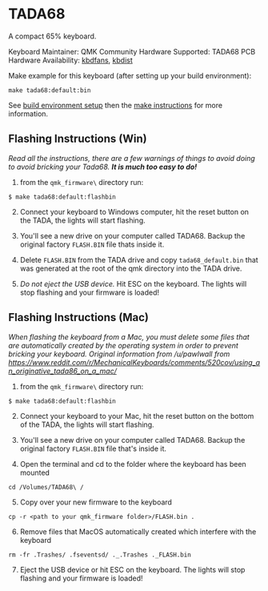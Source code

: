 TADA68
======

A compact 65% keyboard.

Keyboard Maintainer: QMK Community
Hardware Supported: TADA68 PCB
Hardware Availability: [kbdfans](https://kbdfans.myshopify.com/products/tada68-mechanical-keyboard-gateron-swtich-65-layout-dye-sub-keycaps-cherry-profils?variant=34710238797), [kbdist](http://www.kbdist.com/)

Make example for this keyboard (after setting up your build environment):

    make tada68:default:bin

See [build environment setup](https://docs.qmk.fm/#/getting_started_build_tools) then the [make instructions](https://docs.qmk.fm/#/getting_started_make_guide) for more information.

## Flashing Instructions (Win)

*Read all the instructions, there are a few warnings of things to avoid doing to avoid bricking your Tada68. __It is much too easy to do!__*

1) from the `qmk_firmware\` directory run:
```
$ make tada68:default:flashbin
```

2) Connect your keyboard to Windows computer, hit the reset button on the TADA, the lights will start flashing.

3) You'll see a new drive on your computer called TADA68. Backup the original factory `FLASH.BIN` file thats inside it.

4) Delete `FLASH.BIN` from the TADA drive and copy `tada68_default.bin` that was generated at the root of the qmk directory into the TADA drive.

5) *Do not eject the USB device.* Hit ESC on the keyboard. The lights will stop flashing and your firmware is loaded!

## Flashing Instructions (Mac)

*When flashing the keyboard from a Mac, you must delete some files that are automatically created by the operating system in order to prevent bricking your keyboard.  Original information from /u/pawlwall from https://www.reddit.com/r/MechanicalKeyboards/comments/520cov/using_an_originative_tada86_on_a_mac/*

1) from the `qmk_firmware\` directory run:
```
$ make tada68:default:flashbin
```

2) Connect your keyboard to your Mac, hit the reset button on the bottom of the TADA, the lights will start flashing.

3) You'll see a new drive on your computer called TADA68. Backup the original factory `FLASH.BIN` file that's inside it.

4) Open the terminal and cd to the folder where the keyboard has been mounted

`cd /Volumes/TADA68\ /`

5) Copy over your new firmware to the keyboard

`cp -r <path to your qmk_firmware folder>/FLASH.bin .`

6) Remove files that MacOS automatically created which interfere with the keyboard

`rm -fr .Trashes/ .fseventsd/ ._.Trashes ._FLASH.bin`

7) Eject the USB device or hit ESC on the keyboard. The lights will stop flashing and your firmware is loaded!
